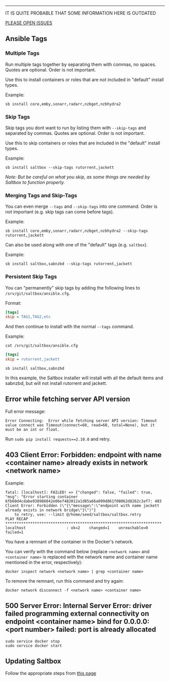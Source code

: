 
---
IT IS QUITE PROBABLE THAT SOME INFORMATION HERE IS OUTDATED

[PLEASE OPEN ISSUES](https://github.com/saltyorg/docs/issues)

## Ansible Tags

### Multiple Tags

Run multiple tags together by separating them with commas, no spaces. Quotes are optional. Order is not important.

Use this to install containers or roles that are not included in "default" install types.  

Example:

```
sb install core,emby,sonarr,radarr,nzbget,nzbhydra2
```

### Skip Tags

Skip tags you dont want to run by listing them with `--skip-tags` and separated by commas. Quotes are optional. Order is not important.

Use this to skip containers or roles that are included in the "default" install types. 

Example:

```
sb install saltbox --skip-tags rutorrent,jackett
```

_Note: But be careful on what you skip, as some things are needed by Saltbox to function properly._

### Merging Tags and Skip-Tags

You can even merge `--tags` and `--skip-tags` into one command. Order is not important (e.g. skip tags can come before tags). 

Example:

```
sb install core,emby,sonarr,radarr,nzbget,nzbhydra2 --skip-tags rutorrent,jackett
```

Can also be used along with one of the "default" tags (e.g. `saltbox`).

Example:

```
sb install saltbox,sabnzbd --skip-tags rutorrent,jackett
```

### Persistent Skip Tags

You can "permanently" skip tags by adding the following lines to `/srv/git/saltbox/ansible.cfg`.

Format: 

```ini
[tags]
skip = TAG1,TAG2,etc
```
And then continue to install with the normal `--tags` command. 

Example:

```
cat /srv/git/saltbox/ansible.cfg
```

```ini
[tags]
skip = rutorrent,jackett
```

```
sb install saltbox,sabnzbd
```

In this example, the Saltbox installer will install with all the default items and sabnzbd, but will not install rutorrent and jackett.

## Error while fetching server API version

Full error message:

```
Error Connecting:  Error while fetching server API version: Timeout value connect was Timeout(connect=60, read=60, total=None), but it must be an int or float.
```


Run `sudo pip install requests==2.10.0` and retry.

## 403 Client Error: Forbidden: endpoint with name \<container name\> already exists in network \<network name\>

Example:

```
fatal: [localhost]: FAILED! => {"changed": false, "failed": true, "msg": "Error starting container 6fb60d4cdabe938986042e06ef482012a1d85a66a099d861f08062d8262c2ef7: 403 Client Error: Forbidden (\"{\"message\":\"endpoint with name jackett already exists in network bridge\"}\")"}
    to retry, use: --limit @/home/seed/saltbox/saltbox.retry
PLAY RECAP *********************************************************************
localhost                  : ok=2    changed=1    unreachable=0    failed=1
```

You have a remnant of the container in the Docker's network.

You can verify with the command below (replace `<network name>` and `<container name>` is replaced with the network name and container name mentioned in the error, respectively):
```
docker inspect network <network name> | grep <container name>
```

To remove the remnant, run this command and try again:

```
docker network disconnect -f <network name> <container name>
```


## 500 Server Error: Internal Server Error: driver failed programming external connectivity on endpoint \<container name\> bind for 0.0.0.0:\<port number\> failed: port is already allocated

```
sudo service docker stop
sudo service docker start
```

## Updating Saltbox

Follow the appropriate steps from [this page](/saltbox/basics/update)

